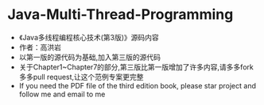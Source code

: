 # Java-Multi-Thread-Programming

- 《Java多线程编程核心技术(第3版)》源码内容
- 作者：高洪岩
- 以第一版的源代码为基础,加入第三版的源代码
- 关于Chapter1~Chapter7的部分,第三版比第一版增加了许多内容,请多多fork多多pull request,让这个范例专案更完整
- If you need the PDF file of the third edition book, please star project and follow me and email to me

